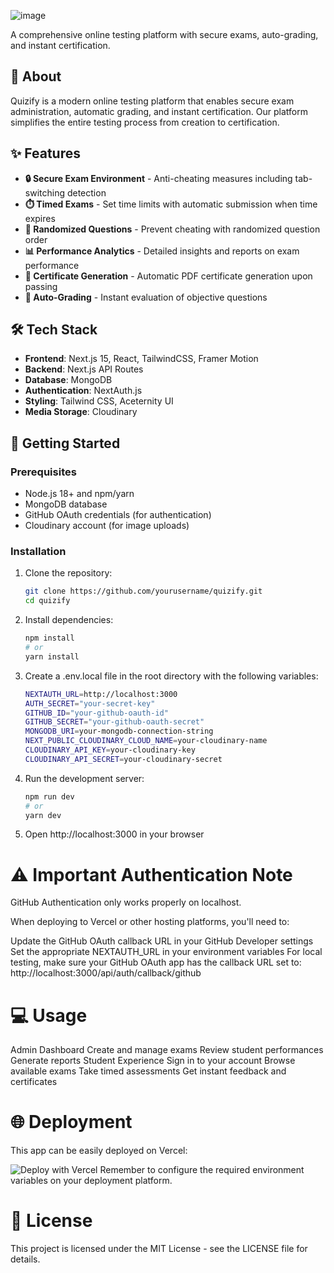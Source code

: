 ![image](https://github.com/user-attachments/assets/075ba3ae-545c-4698-9737-48db71b31987)

A comprehensive online testing platform with secure exams, auto-grading, and instant certification.

## 📝 About

Quizify is a modern online testing platform that enables secure exam administration, automatic grading, and instant certification. Our platform simplifies the entire testing process from creation to certification.

## ✨ Features

- **🔒 Secure Exam Environment** - Anti-cheating measures including tab-switching detection
- **⏱️ Timed Exams** - Set time limits with automatic submission when time expires
- **🔀 Randomized Questions** - Prevent cheating with randomized question order
- **📊 Performance Analytics** - Detailed insights and reports on exam performance
- **📜 Certificate Generation** - Automatic PDF certificate generation upon passing
- **🧮 Auto-Grading** - Instant evaluation of objective questions

## 🛠️ Tech Stack

- **Frontend**: Next.js 15, React, TailwindCSS, Framer Motion
- **Backend**: Next.js API Routes
- **Database**: MongoDB
- **Authentication**: NextAuth.js
- **Styling**: Tailwind CSS, Aceternity UI
- **Media Storage**: Cloudinary

## 🚦 Getting Started

### Prerequisites

- Node.js 18+ and npm/yarn
- MongoDB database
- GitHub OAuth credentials (for authentication)
- Cloudinary account (for image uploads)

### Installation

1. Clone the repository:
   ```bash
   git clone https://github.com/yourusername/quizify.git
   cd quizify
   ```
2. Install dependencies:
   ```bash
   npm install
   # or
   yarn install
   ```
3. Create a .env.local file in the root directory with the following variables:
   ```bash
   NEXTAUTH_URL=http://localhost:3000
   AUTH_SECRET="your-secret-key"
   GITHUB_ID="your-github-oauth-id"
   GITHUB_SECRET="your-github-oauth-secret"
   MONGODB_URI=your-mongodb-connection-string
   NEXT_PUBLIC_CLOUDINARY_CLOUD_NAME=your-cloudinary-name
   CLOUDINARY_API_KEY=your-cloudinary-key
   CLOUDINARY_API_SECRET=your-cloudinary-secret
   ```
4. Run the development server:
   ```bash
   npm run dev
   # or
   yarn dev
   ```
5. Open http://localhost:3000 in your browser

# ⚠️ Important Authentication Note

GitHub Authentication only works properly on localhost.

When deploying to Vercel or other hosting platforms, you'll need to:

Update the GitHub OAuth callback URL in your GitHub Developer settings
Set the appropriate NEXTAUTH_URL in your environment variables
For local testing, make sure your GitHub OAuth app has the callback URL set to:
http://localhost:3000/api/auth/callback/github
# 💻 Usage
Admin Dashboard
Create and manage exams
Review student performances
Generate reports
Student Experience
Sign in to your account
Browse available exams
Take timed assessments
Get instant feedback and certificates
# 🌐 Deployment
This app can be easily deployed on Vercel:

<img alt="Deploy with Vercel" src="https://vercel.com/button">
Remember to configure the required environment variables on your deployment platform.

# 📄 License
This project is licensed under the MIT License - see the LICENSE file for details.
